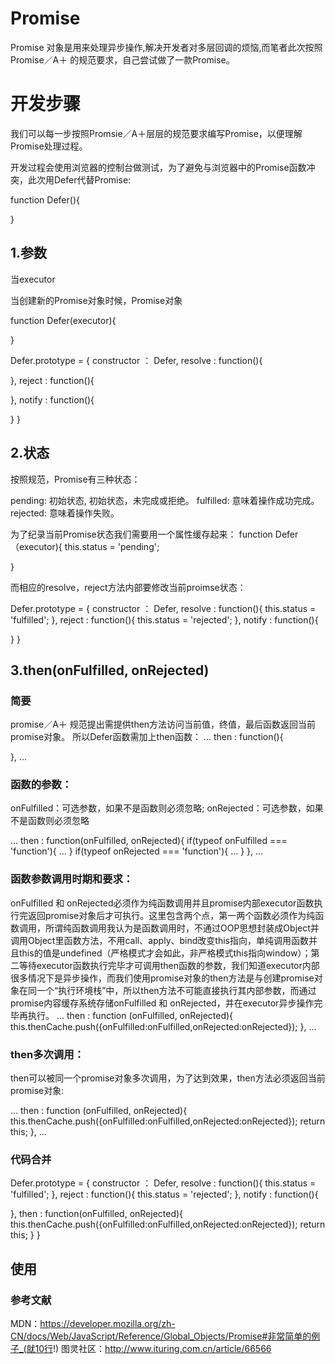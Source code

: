 # Promise

Promise 对象是用来处理异步操作,解决开发者对多层回调的烦恼,而笔者此次按照Promise／A＋ 的规范要求，自己尝试做了一款Promise。

# 开发步骤

我们可以每一步按照Promsie／A＋层层的规范要求编写Promise，以便理解Promise处理过程。

开发过程会使用浏览器的控制台做测试，为了避免与浏览器中的Promise函数冲突，此次用Defer代替Promise:

function Defer(){

}

## 1.参数
当executor


当创建新的Promise对象时候，Promise对象


function Defer(executor){


}

Defer.prototype = {
  constructor ： Defer,
  resolve : function(){

  },
  reject : function(){

  },
  notify : function(){

  }
}
## 2.状态

按照规范，Promise有三种状态：

pending: 初始状态, 初始状态，未完成或拒绝。
fulfilled: 意味着操作成功完成。
rejected: 意味着操作失败。

为了纪录当前Promise状态我们需要用一个属性缓存起来：
function Defer（executor){
  this.status = 'pending';

}

而相应的resolve，reject方法内部要修改当前proimse状态：

Defer.prototype = {
  constructor ： Defer,
  resolve : function(){
    this.status = 'fulfilled';
  },
  reject : function(){
    this.status = 'rejected';
  },
  notify : function(){

  }
}

## 3.then(onFulfilled, onRejected)

### 简要

promise／A＋ 规范提出需提供then方法访问当前值，终值，最后函数返回当前promise对象。
所以Defer函数需加上then函数：
...
then : function(){

},
...

### 函数的参数：

onFulfilled：可选参数，如果不是函数则必须忽略;
onRejected：可选参数，如果不是函数则必须忽略

...
then : function(onFulfilled, onRejected){
  if(typeof onFulfilled === 'function'){
    ...
  }
  if(typeof onRejected === 'function'){
    ...
  }
},
...

### 函数参数调用时期和要求：
onFulfilled 和 onRejected必须作为纯函数调用并且promise内部executor函数执行完返回promise对象后才可执行。这里包含两个点，第一两个函数必须作为纯函数调用，所谓纯函数调用我认为是函数调用时，不通过OOP思想封装成Object并调用Object里函数方法，不用call、apply、bind改变this指向，单纯调用函数并且this的值是undefined（严格模式才会如此，非严格模式this指向window）；第二等待executor函数执行完毕才可调用then函数的参数，我们知道executor内部很多情况下是异步操作，而我们使用promise对象的then方法是与创建promise对象在同一个“执行环境栈”中，所以then方法不可能直接执行其内部参数，而通过promise内容缓存系统存储onFulfilled 和 onRejected，并在executor异步操作完毕再执行。
...
then : function (onFulfilled, onRejected){
 this.thenCache.push({onFulfilled:onFulfilled,onRejected:onRejected});
},
...


### then多次调用：
then可以被同一个promise对象多次调用，为了达到效果，then方法必须返回当前promise对象:

 ...
 then : function (onFulfilled, onRejected){
  this.thenCache.push({onFulfilled:onFulfilled,onRejected:onRejected});
  return this;
 },
 ...

### 代码合并
Defer.prototype = {
  constructor ： Defer,
  resolve : function(){
    this.status = 'fulfilled';
  },
  reject : function(){
    this.status = 'rejected';
  },
  notify : function(){

  },
  then : function(onFulfilled, onRejected){
    this.thenCache.push({onFulfilled:onFulfilled,onRejected:onRejected});
    return this;
  }
}
## 使用


### 参考文献

MDN：https://developer.mozilla.org/zh-CN/docs/Web/JavaScript/Reference/Global_Objects/Promise#非常简单的例子_(就10行!)
图灵社区：http://www.ituring.com.cn/article/66566
